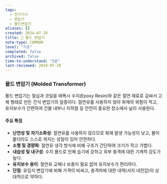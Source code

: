 ```yaml
---
tags:
  - 전기기사
  - 변압기
  - 몰드변압기
aliases: []
created: 2024-07-28
title: 📝 몰드 변압기
note-type: COMMON
level: "기초"
completed: false
archived: false
time-to-understand: "5분"
last-reviewed: 2024-07-28
---
```


### 몰드 변압기 (Molded Transformer)
몰드 변압기는 철심과 코일을 에폭시 수지(Epoxy Resin)와 같은 절연 재료로 감싸서 고체 형태로 만든 건식 변압기의 일종이다. 절연유를 사용하지 않아 화재의 위험이 적고, 유지보수가 간편하여 건물 내부나 지하철 등 안전이 중요한 장소에서 널리 사용된다.

#### 주요 특징
- **난연성 및 자기소화성**: 절연유를 사용하지 않으므로 화재 발생 가능성이 낮고, 불이 붙더라도 스스로 꺼지는 성질이 있어 안전하다.
- **소형 및 경량화**: 절연유 냉각 방식에 비해 구조가 간단하여 크기가 작고 가볍다.
- **내습성 및 내구성**: 수지 몰드로 인해 습기에 강하고 외부 충격에 대한 기계적 강도가 높다.
- **유지보수 용이**: 절연유 교체나 보충이 필요 없어 유지보수가 편리하다.
- **단점**: 유입식 변압기에 비해 가격이 비싸고, 충격파에 대한 내력(서지 내전압)이 상대적으로 약하다. 